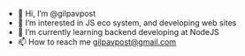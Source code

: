 - 👋 Hi, I’m @gilpavpost
- 👀 I’m interested in JS eco system, and developing web sites
- 🌱 I’m currently learning backend developing at NodeJS
- 📫 How to reach me gilpavpost@gmail.com

